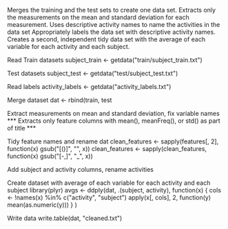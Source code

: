 Merges the training and the test sets to create one data set. Extracts only the measurements on the mean and standard deviation for each measurement. Uses descriptive activity names to name the activities in the data set Appropriately labels the data set with descriptive activity names. Creates a second, independent tidy data set with the average of each variable for each activity and each subject.

Read Train datasets subject_train <- getdata("train/subject_train.txt")

Test datasets subject_test <- getdata("test/subject_test.txt")

Read labels activity_labels <- getdata("activity_labels.txt")

Merge dataset dat <- rbind(train, test

Extract measurements on mean and standard deviation, fix variable names *** Extracts only feature columns with mean(), meanFreq(), or std() as part of title ***

Tidy feature names and rename dat clean_features <- sapply(features[, 2], function(x) gsub("[()]", "", x)) clean_features <- sapply(clean_features, function(x) gsub("[-,]", "_", x))

Add subject and activity columns, rename activities

Create dataset with average of each variable for each activity and each subject library(plyr) avgs <- ddply(dat, .(subject, activity), function(x) { cols <- !names(x) %in% c("activity", "subject") apply(x[, cols], 2, function(y) mean(as.numeric(y))) } )

Write data write.table(dat, "cleaned.txt")
